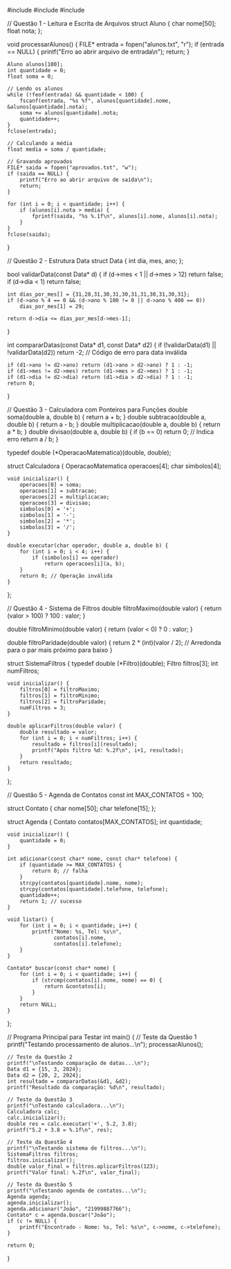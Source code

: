 #include <iostream>
#include <fstream>
#include <cstring>

// Questão 1 - Leitura e Escrita de Arquivos
struct Aluno {
    char nome[50];
    float nota;
};

void processarAlunos() {
    FILE* entrada = fopen("alunos.txt", "r");
    if (entrada == NULL) {
        printf("Erro ao abrir arquivo de entrada\n");
        return;
    }
    
    Aluno alunos[100];
    int quantidade = 0;
    float soma = 0;
    
    // Lendo os alunos
    while (!feof(entrada) && quantidade < 100) {
        fscanf(entrada, "%s %f", alunos[quantidade].nome, &alunos[quantidade].nota);
        soma += alunos[quantidade].nota;
        quantidade++;
    }
    fclose(entrada);
    
    // Calculando a média
    float media = soma / quantidade;
    
    // Gravando aprovados
    FILE* saida = fopen("aprovados.txt", "w");
    if (saida == NULL) {
        printf("Erro ao abrir arquivo de saída\n");
        return;
    }
    
    for (int i = 0; i < quantidade; i++) {
        if (alunos[i].nota > media) {
            fprintf(saida, "%s %.1f\n", alunos[i].nome, alunos[i].nota);
        }
    }
    fclose(saida);
}

// Questão 2 - Estrutura Data
struct Data {
    int dia, mes, ano;
};

bool validarData(const Data* d) {
    if (d->mes < 1 || d->mes > 12) return false;
    if (d->dia < 1) return false;
    
    int dias_por_mes[] = {31,28,31,30,31,30,31,31,30,31,30,31};
    if (d->ano % 4 == 0 && (d->ano % 100 != 0 || d->ano % 400 == 0))
        dias_por_mes[1] = 29;
        
    return d->dia <= dias_por_mes[d->mes-1];
}

int compararDatas(const Data* d1, const Data* d2) {
    if (!validarData(d1) || !validarData(d2))
        return -2; // Código de erro para data inválida
        
    if (d1->ano != d2->ano) return (d1->ano > d2->ano) ? 1 : -1;
    if (d1->mes != d2->mes) return (d1->mes > d2->mes) ? 1 : -1;
    if (d1->dia != d2->dia) return (d1->dia > d2->dia) ? 1 : -1;
    return 0;
}

// Questão 3 - Calculadora com Ponteiros para Funções
double soma(double a, double b) { return a + b; }
double subtracao(double a, double b) { return a - b; }
double multiplicacao(double a, double b) { return a * b; }
double divisao(double a, double b) {
    if (b == 0) return 0; // Indica erro
    return a / b;
}

typedef double (*OperacaoMatematica)(double, double);

struct Calculadora {
    OperacaoMatematica operacoes[4];
    char simbolos[4];
    
    void inicializar() {
        operacoes[0] = soma;
        operacoes[1] = subtracao;
        operacoes[2] = multiplicacao;
        operacoes[3] = divisao;
        simbolos[0] = '+';
        simbolos[1] = '-';
        simbolos[2] = '*';
        simbolos[3] = '/';
    }
    
    double executar(char operador, double a, double b) {
        for (int i = 0; i < 4; i++) {
            if (simbolos[i] == operador)
                return operacoes[i](a, b);
        }
        return 0; // Operação inválida
    }
};

// Questão 4 - Sistema de Filtros
double filtroMaximo(double valor) {
    return (valor > 100) ? 100 : valor;
}

double filtroMinimo(double valor) {
    return (valor < 0) ? 0 : valor;
}

double filtroParidade(double valor) {
    return 2 * (int)(valor / 2);  // Arredonda para o par mais próximo para baixo
}

struct SistemaFiltros {
    typedef double (*Filtro)(double);
    Filtro filtros[3];
    int numFiltros;
    
    void inicializar() {
        filtros[0] = filtroMaximo;
        filtros[1] = filtroMinimo;
        filtros[2] = filtroParidade;
        numFiltros = 3;
    }
    
    double aplicarFiltros(double valor) {
        double resultado = valor;
        for (int i = 0; i < numFiltros; i++) {
            resultado = filtros[i](resultado);
            printf("Após filtro %d: %.2f\n", i+1, resultado);
        }
        return resultado;
    }
};

// Questão 5 - Agenda de Contatos
const int MAX_CONTATOS = 100;

struct Contato {
    char nome[50];
    char telefone[15];
};

struct Agenda {
    Contato contatos[MAX_CONTATOS];
    int quantidade;
    
    void inicializar() {
        quantidade = 0;
    }
    
    int adicionar(const char* nome, const char* telefone) {
        if (quantidade >= MAX_CONTATOS) {
            return 0; // falha
        }
        strcpy(contatos[quantidade].nome, nome);
        strcpy(contatos[quantidade].telefone, telefone);
        quantidade++;
        return 1; // sucesso
    }
    
    void listar() {
        for (int i = 0; i < quantidade; i++) {
            printf("Nome: %s, Tel: %s\n", 
                   contatos[i].nome, 
                   contatos[i].telefone);
        }
    }
    
    Contato* buscar(const char* nome) {
        for (int i = 0; i < quantidade; i++) {
            if (strcmp(contatos[i].nome, nome) == 0) {
                return &contatos[i];
            }
        }
        return NULL;
    }
};

// Programa Principal para Testar
int main() {
    // Teste da Questão 1
    printf("Testando processamento de alunos...\n");
    processarAlunos();
    
    // Teste da Questão 2
    printf("\nTestando comparação de datas...\n");
    Data d1 = {15, 3, 2024};
    Data d2 = {20, 2, 2024};
    int resultado = compararDatas(&d1, &d2);
    printf("Resultado da comparação: %d\n", resultado);
    
    // Teste da Questão 3
    printf("\nTestando calculadora...\n");
    Calculadora calc;
    calc.inicializar();
    double res = calc.executar('+', 5.2, 3.8);
    printf("5.2 + 3.8 = %.1f\n", res);
    
    // Teste da Questão 4
    printf("\nTestando sistema de filtros...\n");
    SistemaFiltros filtros;
    filtros.inicializar();
    double valor_final = filtros.aplicarFiltros(123);
    printf("Valor final: %.2f\n", valor_final);
    
    // Teste da Questão 5
    printf("\nTestando agenda de contatos...\n");
    Agenda agenda;
    agenda.inicializar();
    agenda.adicionar("João", "21999887766");
    Contato* c = agenda.buscar("João");
    if (c != NULL) {
        printf("Encontrado - Nome: %s, Tel: %s\n", c->nome, c->telefone);
    }
    
    return 0;
}

